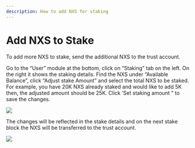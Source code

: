 ```yaml
---
description: How to add NXS for staking
---
```


# Add NXS to Stake

To add more NXS to stake, send the additional NXS to the trust account.

Go to the “User” module at the bottom, click on “Staking” tab on the left. On the right it shows the staking details. Find the NXS under “Available Balance”, click “Adjust stake Amount” and select the total NXS to be staked. For example, you have 20K NXS already staked and would like to add 5K then, the adjusted amount should be 25K. Click ‘Set staking amount “ to save the changes.

![](https://nexus.io/ResourceHub/images/guide/stake-guide6.png)

The changes will be reflected in the stake details and on the next stake block the NXS will be transferred to the trust account.

![](https://nexus.io/ResourceHub/images/guide/stake-guide7.png)
